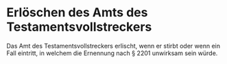 # Erlöschen des Amts des Testamentsvollstreckers

Das Amt des Testamentsvollstreckers erlischt, wenn er stirbt oder wenn ein Fall eintritt, in welchem die Ernennung nach § 2201 unwirksam sein würde. 

